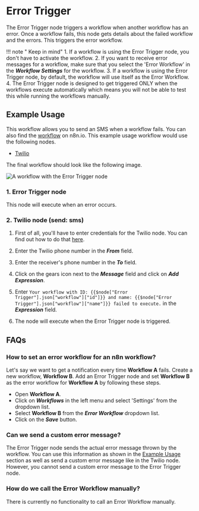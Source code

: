 # Error Trigger

The Error Trigger node triggers a workflow when another workflow has an error. Once a workflow fails, this node gets details about the failed workflow and the errors. This triggers the error workflow.

!!! note " Keep in mind"
    1. If a workflow is using the Error Trigger node, you don't have to activate the workflow.
2. If you want to receive error messages for a workflow, make sure that you select the 'Error Workflow' in the ***Workflow Settings*** for the workflow.
3. If a workflow is using the Error Trigger node, by default, the workflow will use itself as the Error Workflow.
4. The Error Trigger node is designed to get triggered ONLY when the workflows execute automatically which means you will not be able to test this while running the workflows manually.


## Example Usage

This workflow allows you to send an SMS when a workflow fails. You can also find the [workflow](https://n8n.io/workflows/665) on n8n.io. This example usage workflow would use the following nodes.
- [Twilio](/integrations/nodes/n8n-nodes-base.twilio/)

The final workflow should look like the following image.

![A workflow with the Error Trigger node](/_images/integrations/core-nodes/errortrigger/workflow.png)

### 1. Error Trigger node

This node will execute when an error occurs.

### 2. Twilio node (send: sms)

1. First of all, you'll have to enter credentials for the Twilio node. You can find out how to do that [here](/integrations/credentials/twilio/).
2. Enter the Twilio phone number in the ***From*** field.
3. Enter the receiver's phone number in the ***To*** field.
4. Click on the gears icon next to the ***Message*** field and click on ***Add Expression***.

5. Enter `Your workflow with ID: {{$node["Error Trigger"].json["workflow"]["id"]}} and name: {{$node["Error Trigger"].json["workflow"]["name"]}} failed to execute.` in the ***Expression*** field.
6. The node will execute when the Error Trigger node is triggered.



## FAQs

### How to set an error workflow for an n8n workflow?

Let's say we want to get a notification every time **Workflow A** fails. Create a new workflow, **Workflow B**. Add an Error Trigger node and set **Workflow B** as the error workflow for **Workflow A** by following these steps.
- Open **Workflow A**.
- Click on ***Workflows*** in the left menu and select 'Settings' from the dropdown list.
- Select **Workflow B** from the ***Error Workflow*** dropdown list.
- Click on the ***Save*** button.

### Can we send a custom error message?

The Error Trigger node sends the actual error message thrown by the workflow. You can use this information as shown in the [Example Usage](#example-usage) section as well as send a custom error message like in the Twilio node. However, you cannot send a custom error message to the Error Trigger node.

### How do we call the Error Workflow manually?

There is currently no functionality to call an Error Workflow manually.




